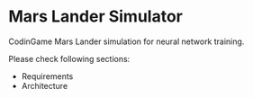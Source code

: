 # Mars Lander Simulator

CodinGame Mars Lander simulation for neural network training.

Please check following sections:
* Requirements
* Architecture
